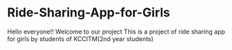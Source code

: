 # Ride-Sharing-App-for-Girls
Hello everyone!!
Welcome to our project
This is a project of ride sharing app for girls by students of KCCITM(2nd year students)

